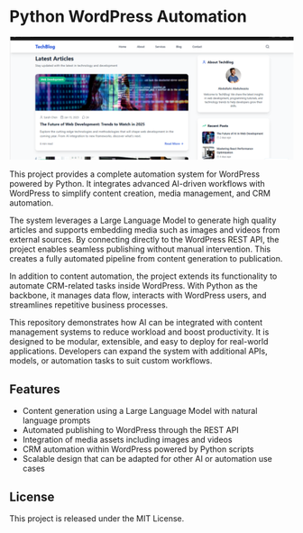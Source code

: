 # Python WordPress Automation

![Python-wordpress](./images/sample.png)


This project provides a complete automation system for WordPress powered by Python. It integrates advanced AI-driven workflows with WordPress to simplify content creation, media management, and CRM automation.

The system leverages a Large Language Model to generate high quality articles and supports embedding media such as images and videos from external sources. By connecting directly to the WordPress REST API, the project enables seamless publishing without manual intervention. This creates a fully automated pipeline from content generation to publication.

In addition to content automation, the project extends its functionality to automate CRM-related tasks inside WordPress. With Python as the backbone, it manages data flow, interacts with WordPress users, and streamlines repetitive business processes.

This repository demonstrates how AI can be integrated with content management systems to reduce workload and boost productivity. It is designed to be modular, extensible, and easy to deploy for real-world applications. Developers can expand the system with additional APIs, models, or automation tasks to suit custom workflows.

## Features

- Content generation using a Large Language Model with natural language prompts  
- Automated publishing to WordPress through the REST API  
- Integration of media assets including images and videos  
- CRM automation within WordPress powered by Python scripts  
- Scalable design that can be adapted for other AI or automation use cases  


## License

This project is released under the MIT License.
